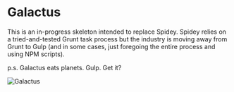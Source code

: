 # Galactus #

This is an in-progress skeleton intended to replace Spidey. Spidey relies on a tried-and-tested Grunt task process but the industry is moving away from Grunt to Gulp (and in some cases, just foregoing the entire process and using NPM scripts).

p.s. Galactus eats planets. Gulp. Get it? 

![Galactus](https://i.imgur.com/xtZNqK2.jpg)